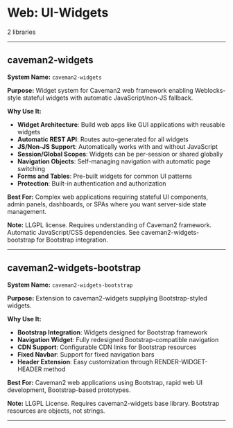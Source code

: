 # Web: UI-Widgets

2 libraries

---

## caveman2-widgets

**System Name:** `caveman2-widgets`

**Purpose:** Widget system for Caveman2 web framework enabling Weblocks-style stateful widgets with automatic JavaScript/non-JS fallback.

**Why Use It:**
- **Widget Architecture**: Build web apps like GUI applications with reusable widgets
- **Automatic REST API**: Routes auto-generated for all widgets
- **JS/Non-JS Support**: Automatically works with and without JavaScript
- **Session/Global Scopes**: Widgets can be per-session or shared globally
- **Navigation Objects**: Self-managing navigation with automatic page switching
- **Forms and Tables**: Pre-built widgets for common UI patterns
- **Protection**: Built-in authentication and authorization

**Best For:** Complex web applications requiring stateful UI components, admin panels, dashboards, or SPAs where you want server-side state management.

**Note:** LLGPL license. Requires understanding of Caveman2 framework. Automatic JavaScript/CSS dependencies. See caveman2-widgets-bootstrap for Bootstrap integration.

---


## caveman2-widgets-bootstrap

**System Name:** `caveman2-widgets-bootstrap`

**Purpose:** Extension to caveman2-widgets supplying Bootstrap-styled widgets.

**Why Use It:**
- **Bootstrap Integration**: Widgets designed for Bootstrap framework
- **Navigation Widget**: Fully redesigned Bootstrap-compatible navigation
- **CDN Support**: Configurable CDN links for Bootstrap resources
- **Fixed Navbar**: Support for fixed navigation bars
- **Header Extension**: Easy customization through RENDER-WIDGET-HEADER method

**Best For:** Caveman2 web applications using Bootstrap, rapid web UI development, Bootstrap-based prototypes.

**Note:** LLGPL License. Requires caveman2-widgets base library. Bootstrap resources are <FILE> objects, not strings.

---


